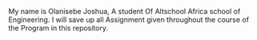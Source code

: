 My name is Olanisebe Joshua, A student Of Altschool Africa school of Engineering.
I will save up all Assignment given throughout the course of the Program in this repository.

